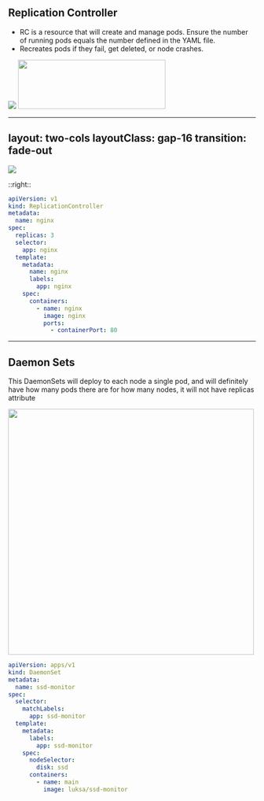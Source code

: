 ## Replication Controller

- RC is a resource that will create and manage pods. Ensure the number of running pods equals the number defined in the YAML file.
- Recreates pods if they fail, get deleted, or node crashes.

<div grid grid-cols-2>
<v-click>
<img src="/img_1.png" />
</v-click>
<v-click>
<img src="/img_2.png" width="300px" height="100px" />
</v-click>
</div>

---
layout: two-cols
layoutClass: gap-16
transition: fade-out
---

<img src="/img_3.png" />

::right::

```yml
apiVersion: v1
kind: ReplicationController
metadata:
  name: nginx
spec:
  replicas: 3
  selector:
    app: nginx
  template:
    metadata:
      name: nginx
      labels:
        app: nginx
    spec:
      containers:
        - name: nginx
          image: nginx
          ports:
            - containerPort: 80

```

 

---

## Daemon Sets

This DaemonSets will deploy to each node a single pod, 
and will definitely have how many pods there are for how many nodes, it will not have replicas attribute


<div grid grid-cols-2>
<v-click>
<img src="/img_4.png" width="500px" />
</v-click>
<v-click>

```yml
apiVersion: apps/v1
kind: DaemonSet
metadata:
  name: ssd-monitor
spec:
  selector:
    matchLabels:
      app: ssd-monitor
  template:
    metadata:
      labels:
        app: ssd-monitor
    spec:
      nodeSelector:
        disk: ssd
      containers:
        - name: main
          image: luksa/ssd-monitor
```

</v-click>
</div>


 

